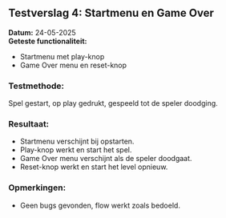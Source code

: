 ## Testverslag 4: Startmenu en Game Over

**Datum:** 24-05-2025  
**Geteste functionaliteit:**
- Startmenu met play-knop
- Game Over menu en reset-knop

### Testmethode:
Spel gestart, op play gedrukt, gespeeld tot de speler doodging.

### Resultaat:
- Startmenu verschijnt bij opstarten.
- Play-knop werkt en start het spel.
- Game Over menu verschijnt als de speler doodgaat.
- Reset-knop werkt en start het level opnieuw.

### Opmerkingen:
- Geen bugs gevonden, flow werkt zoals bedoeld.